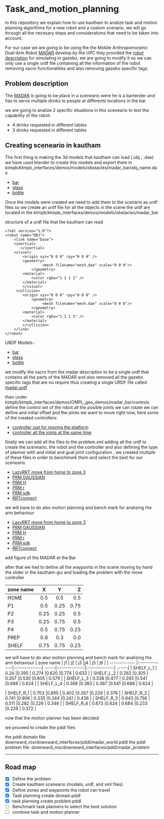 # Task_and_motion_planning

in this repository we explain how to use kautham to analize task and motion planning algorithms for a new robot and a custom scenario, we will go through all the necesary steps and considerations that need to be taken into account. 

For our case we are going to be using the the Mobile Anthropomorphic Dual-Arm Robot [MADAR](https://upcommons.upc.edu/handle/2117/371727) develop by the UPC they provided the [robot description](https://gitioc.upc.edu/robots/madar_description/-/tree/gazebo_implementation?ref_type=heads) for simulating in gazebo, we are going to modify it so we can only use a single urdf file containing all the information of the robot removing xacro functionalities and also removing gazebo specific tags.


## Problem description

The [MADAR](https://upcommons.upc.edu/handle/2117/371727) is going to be place in a sceneario were he is a bartender and has to serve multiple drinks to people at differents locations in the bar 

we are going to analize 2 specific situations in this sceneario to test the capability of the robot:
- 4 drinks requested in different tables
- 3 drinks requested in different tables 


## Creating sceneario in kautham

The first thing is making the 3d models that kautham can load (.obj , .dae) we have used blender to create this models and export them in ktmpb/ktmpb_interfaces/demos/models/obstacles/madar_bar/obj_name.dae

- [bar](ktmpb/ktmpb_interfaces/demos/models/obstacles/madar_bar/madar_case.dae)
- [glass](ktmpb/ktmpb_interfaces/demos/models/obstacles/madar_bar/Glass.dae)
- [bottle](ktmpb/ktmpb_interfaces/demos/models/obstacles/madar_bar/Bottle.dae)

Once the models were created we need to add them to the scenario as urdf files so we create an urdf file for all the objects in the scene  the urdf are located in the ktmpb/ktmpb_interfaces/demos/models/obstacles/madar_bar 

structure of a urdf file that the kautham can read 
```
<?xml version="1.0"?>
<robot name="OBJ">
	<link name="base">
	<inertial>
       </inertial>
	<visual>
		<origin xyz="0 0 0" rpy="0 0 0" />
		<geometry>
       			 <mesh filename="mesh.dae" scale="0 0 0"/>
      		</geometry>
		<material>
			<color rgba="1 1 1 1" />
		</material>
		</visual>
  	 <collision>
		<origin xyz="0 0 0" rpy="0 0 0" />
            <geometry>
       			 <mesh filename="mesh.dae" scale="0 0 0"/>
            </geometry>
	    <material>
			<color rgba="1 1 1 1" />
	    </material>
        </collision>
	</link>
</robot>
```

URDF Models :

- [bar](ktmpb/ktmpb_interfaces/demos/models/obstacles/madar_bar/madar_case.urdf)
- [glass](ktmpb/ktmpb_interfaces/demos/models/obstacles/madar_bar/glass1.urdf)
- [bottle](ktmpb/ktmpb_interfaces/demos/models/obstacles/madar_bar/bottle_R.urdf)

we modify the xacro from the madar description to be a single urdf that contains all the parts of the MADAR and also removed all the gazebo specific tags that are no require  thus creating a single URDF file called [madar.urdf](ktmpb/ktmpb_interfaces/demos/models/robots/madar/madar.urdf)

then under ktmpb/ktmpb_interfaces/demos/OMPL_geo_demos/madar_bar/controls  define the control set of the robot all the posible joints we can rotate we can define and initial offset and the joints we want to move right now, here some of the created controllers: 

- [controller just for moving the platform ](ktmpb/ktmpb_interfaces/demos/OMPL_geo_demos/madar_bar/controls/madar_R2.cntr)
- [controller all the joints at the same time](ktmpb/ktmpb_interfaces/demos/OMPL_geo_demos/madar_bar/controls/madar.cntr)


finally we can add all the files to the problem.xml adding all the urdf to create the sceneario, the robot and the controller and also defining the type of planner with and initial and goal joint configuration , we created multiple of these files in order to benchmark them and select the best for our sceneario.

- [LazyRRT move from home to zone 3](ktmpb/ktmpb_interfaces/demos/OMPL_geo_demos/madar_bar/OMPL_LazyRRT_madar_case_move_a_b.xml)
- [PRM GAUSSIAN](ktmpb/ktmpb_interfaces/demos/OMPL_geo_demos/madar_bar/OMPL_PRM_madar_case_move_a_b_g.xml)
- [PRM H](ktmpb/ktmpb_interfaces/demos/OMPL_geo_demos/madar_bar/OMPL_PRM_madar_case_move_a_b_h.xml)
- [PRM r](ktmpb/ktmpb_interfaces/demos/OMPL_geo_demos/madar_bar/OMPL_PRM_madar_case_move_a_b_r.xml)
- [PRM sdk](ktmpb/ktmpb_interfaces/demos/OMPL_geo_demos/madar_bar/OMPL_PRM_madar_case_move_a_b_sdk.xml)
- [RRTconnect](ktmpb/ktmpb_interfaces/demos/OMPL_geo_demos/madar_bar/OMPL_RRTconnect_madar_case_move_a_b.xml)



we will have to do also motion planning and bench mark for analizing the arm behaviour 

- [LazyRRT move from home to zone 3](ktmpb/ktmpb_interfaces/demos/OMPL_geo_demos/madar_bar/OMPL_LazyRRT_madar_case_move_a_b.xml)
- [PRM GAUSSIAN](ktmpb/ktmpb_interfaces/demos/OMPL_geo_demos/madar_bar/OMPL_PRM_madar_case_move_a_b_g.xml)
- [PRM H](ktmpb/ktmpb_interfaces/demos/OMPL_geo_demos/madar_bar/OMPL_PRM_madar_case_move_a_b_h.xml)
- [PRM r](ktmpb/ktmpb_interfaces/demos/OMPL_geo_demos/madar_bar/OMPL_PRM_madar_case_move_a_b_r.xml)
- [PRM sdk](ktmpb/ktmpb_interfaces/demos/OMPL_geo_demos/madar_bar/OMPL_PRM_madar_case_move_a_b_sdk.xml)
- [RRTconnect](ktmpb/ktmpb_interfaces/demos/OMPL_geo_demos/madar_bar/OMPL_RRTconnect_madar_case_move_a_b.xml)

add figure of the MADAR at the Bar


after that we had to define all the waypoints in the scene moving by hand the slider in the kautham-gui and loading the problem with the move controller 

| zone name     | X             | Y             | Z     |
| ------------- |:-------------:|:-------------:| -----:|
| HOME   | 0.5 |0.5   | 0.5  |
| P1     | 0.5 |0.25  | 0.75 |
| P2     | 0.25 |0.25  | 0.5  |
| P3     | 0.25 |0.75  | 0.5  |
| P4     | 0.5 |0.75  | 0.25 |
| PREP   | 0.8 |0.3   | 0.0  |
| SHELF  | 0.75 |0.75   | 0.25  |


we will have to do also motion planning and bench mark for analizing the arm behaviour
| zone name     | j1             | j2            | j3     |j4             | j5            | j6     |
| ------------- |:-------------:|:-------------:| -----:|:-------------:|:-------------:| -----:|
| SHELF_L_1  | 0.24  |0.395   | 0.274  |0.620 |0.774  | 0.632 |
| SHELF_L_2  | 0.282 |0.305   | 0.357  |0.530 |0.805  | 0.579 |
| SHELF_L_3  | 0.338 |0.477   | 0.293  |0.541 |0.688  | 0.624 |
| SHELF_L_4  | 0.368 |0.383   | 0.387  |0.541 |0.688  | 0.624 |

| SHELF_R_1  | 0.703 |0.895   | 0.402  |0.267 |0.229  | 0.376 |
| SHELF_R_2  | 0.741 |0.906   | 0.335  |0.244 |0.241  | 0.436 |
| SHELF_R_3  | 0.643 |0.756   | 0.511  |0.282 |0.226  | 0.346 |
| SHELF_R_4  | 0.673 |0.624   | 0.684  |0.233 |0.226  | 0.372 |


now that the motion planner has been decided 

we proceed to create the pddl files 

the pddl domain file: downward_ros/downward_interfaces/pddl/madar_world.pddl
the pddl problem file: downward_ros/downward_interfaces/pddl/madar_problem


---

## Road map 

- [X] Define the problem
- [X] Create kautham sceneario (models, urdf, and xml files)
- [X] Define zones and waypoints the robot can travel 
- [X] Task planning create domain.pddl
- [X] task planning create problem.pddl 
- [ ] Benchmark task planners to select the best solution
- [ ] combine task and motion planner 
